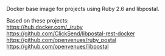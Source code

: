 Docker base image for projects using Ruby 2.6 and libpostal. 

Based on these projects:  
https://hub.docker.com/_/ruby  
https://github.com/ClickSend/libpostal-rest-docker  
https://github.com/openvenues/ruby_postal  
https://github.com/openvenues/libpostal  
